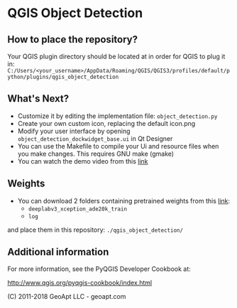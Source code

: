 # QGIS Object Detection

## How to place the repository?
Your QGIS plugin directory should be located at in order for QGIS to plug it in:
`C:/Users/<your_username>/AppData/Roaming/QGIS/QGIS3/profiles/default/python/plugins/qgis_object_detection`

## What's Next?
- Customize it by editing the implementation file: ``object_detection.py``
- Create your own custom icon, replacing the default icon.png
- Modify your user interface by opening `object_detection_dockwidget_base.ui` in Qt Designer
- You can use the Makefile to compile your Ui and resource files when you make changes. This requires GNU make (gmake)
- You can watch the demo video from this [link](https://www.youtube.com/watch?v=07-P3yuw41o&t=4s&ab_channel=Tr%C3%ACnhPh%E1%BA%A1m)

## Weights
- You can download 2 folders containing pretrained weights from this [link](https://drive.google.com/drive/folders/1Lr_cA6nJc3kMoOzineWcSJ-rXLT5jvv_?usp=sharing):
  - `deeplabv3_xception_ade20k_train`
  - `log`

and place them in this repository: `./qgis_object_detection/`

## Additional information
For more information, see the PyQGIS Developer Cookbook at:

http://www.qgis.org/pyqgis-cookbook/index.html

(C) 2011-2018 GeoApt LLC - geoapt.com
